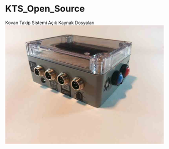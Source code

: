 # KTS_Open_Source
 Kovan Takip Sistemi Açık Kaynak Dosyaları
![alt text](https://github.com/TeknoBeek/KTS_Open_Source/blob/main/Resimler/20210129_171540.jpg)
